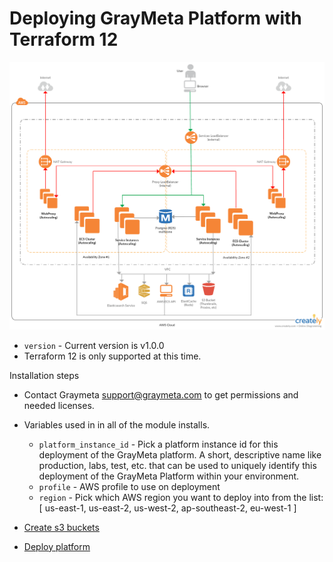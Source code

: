 # Deploying GrayMeta Platform with Terraform 12

![Graymeta Terraform Enterprise](images/Graymeta_Terraform_Enterprise.png)

* `version` - Current version is v1.0.0
* Terraform 12 is only supported at this time.



Installation steps
* Contact Graymeta support@graymeta.com to get permissions and needed licenses.
* Variables used in in all of the module installs.
  * `platform_instance_id` - Pick a platform instance id for this deployment of the GrayMeta platform. A short, descriptive name like production, labs, test, etc. that can be used to uniquely identify this deployment of the GrayMeta Platform within your environment.
  * `profile` - AWS profile to use on deployment
  * `region` - Pick which AWS region you want to deploy into from the list: [ us-east-1, us-east-2, us-west-2, ap-southeast-2, eu-west-1 ]

* [Create s3 buckets](./docs/buckets.md)
* [Deploy platform](./docs/platform.md)
